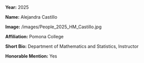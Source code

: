 **Year:** 2025

**Name:** Alejandra Castillo

**Image:** /images/People_2025_HM_Castillo.jpg

**Affiliation:** Pomona College

**Short Bio:** Department of Mathematics and Statistics, Instructor

**Honorable Mention:** Yes
